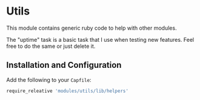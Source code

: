 # Utils

This module contains generic ruby code to help with other modules.

The "uptime" task is a basic task that I use when testing new features. Feel free to do the same or just delete it.

## Installation and Configuration

Add the following to your `Capfile`:

```ruby
require_releative 'modules/utils/lib/helpers'
```
